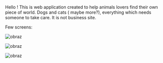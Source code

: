 Hello !
This is web application created to help animals lovers find their own piece of world.
Dogs and cats ( maybe more?), everything which needs someone to take care. It is not business site. 

Few screens:

![obraz](https://github.com/user-attachments/assets/46954521-4a57-49f4-b742-38cba4f9b269)

![obraz](https://github.com/user-attachments/assets/fc59cd97-2af6-4501-bd45-329598cb3e1b)

![obraz](https://github.com/user-attachments/assets/29c49812-3f8f-4fbf-ad78-fc1b765169cd)



